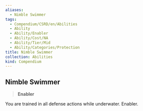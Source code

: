 ```yaml
---
aliases:
  - Nimble Swimmer
tags:
  - Compendium/CSRD/en/Abilities
  - Ability
  - Ability/Enabler
  - Ability/Cost/NA
  - Ability/Tier/Mid
  - Ability/Categories/Protection
title: Nimble Swimmer
collection: Abilities
kind: Compendium
---
```

## Nimble Swimmer  
>**Enabler**
  
You are trained in all defense actions while underwater. Enabler.